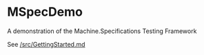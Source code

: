 # MSpecDemo
A demonstration of the Machine.Specifications Testing Framework

See [/src/GettingStarted.md](src/GettingStarted.md)
